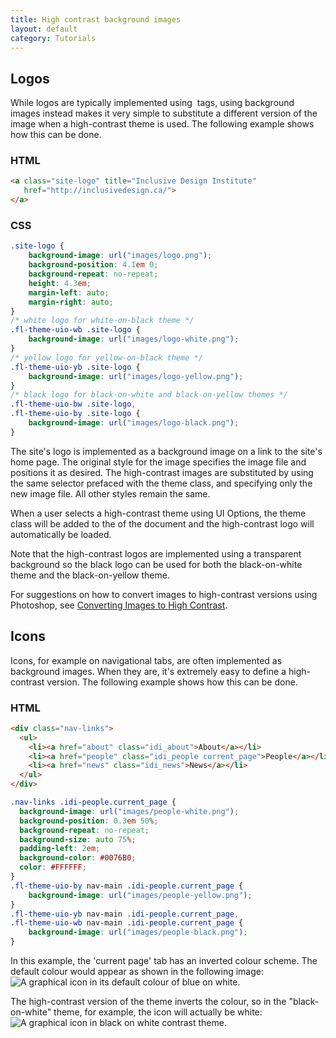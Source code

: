 ```yaml
---
title: High contrast background images
layout: default
category: Tutorials
---
```


## Logos

While logos are typically implemented using <img> tags, using background images instead makes it very simple to substitute a different version of the image when a high-contrast theme is used. The following example shows how this can be done.

### HTML
```html
<a class="site-logo" title="Inclusive Design Institute"
   href="http://inclusivedesign.ca/">
</a>
```

### CSS
```css
.site-logo {
    background-image: url("images/logo.png");
    background-position: 4.1em 0;
    background-repeat: no-repeat;
    height: 4.3em;
    margin-left: auto;
    margin-right: auto;
}
/* white logo for white-on-black theme */
.fl-theme-uio-wb .site-logo {
    background-image: url("images/logo-white.png");
}
/* yellow logo for yellow-on-black theme */
.fl-theme-uio-yb .site-logo {
    background-image: url("images/logo-yellow.png");
}
/* black logo for black-on-white and black-on-yellow themes */
.fl-theme-uio-bw .site-logo,
.fl-theme-uio-by .site-logo {
    background-image: url("images/logo-black.png");
}
```


The site's logo is implemented as a background image on a link to the site's home page. The original style for the image specifies the image file and positions it as desired. The high-contrast images are substituted by using the same selector prefaced with the theme class, and specifying only the new image file. All other styles remain the same.

When a user selects a high-contrast theme using UI Options, the theme class will be added to the <body> of the document and the high-contrast logo will automatically be loaded.

Note that the high-contrast logos are implemented using a transparent background so the black logo can be used for both the black-on-white theme and the black-on-yellow theme.

For suggestions on how to convert images to high-contrast versions using Photoshop, see [Converting Images to High Contrast](./ConvertingImagesToHighContrast.md).

## Icons

Icons, for example on navigational tabs, are often implemented as background images. When they are, it's extremely easy to define a high-contrast version. The following example shows how this can be done.

### HTML

```html
<div class="nav-links">
  <ul>
    <li><a href="about" class="idi_about">About</a></li>
    <li><a href="people" class="idi_people current_page">People</a></li>
    <li><a href="news" class="idi_news">News</a></li>
  </ul>
</div>
```

```css
.nav-links .idi-people.current_page {
  background-image: url("images/people-white.png");
  background-position: 0.3em 50%;
  background-repeat: no-repeat;
  background-size: auto 75%;
  padding-left: 2em;
  background-color: #0076B0;
  color: #FFFFFF;
}
.fl-theme-uio-by nav-main .idi-people.current_page {
    background-image: url("images/people-yellow.png");
}
.fl-theme-uio-yb nav-main .idi-people.current_page,
.fl-theme-uio-wb nav-main .idi-people.current_page {
    background-image: url("images/people-black.png");
}
```

In this example, the 'current page' tab has an inverted colour scheme. The default colour would appear as shown in the following image:
![A graphical icon in its default colour of blue on white.](/images/tutorial-uio-icon-regular.png)

The high-contrast version of the theme inverts the colour, so in the "black-on-white" theme, for example, the icon will actually be white:
![A graphical icon in black on white contrast theme.](/images/tutorial-uio-icon-hc.png)
